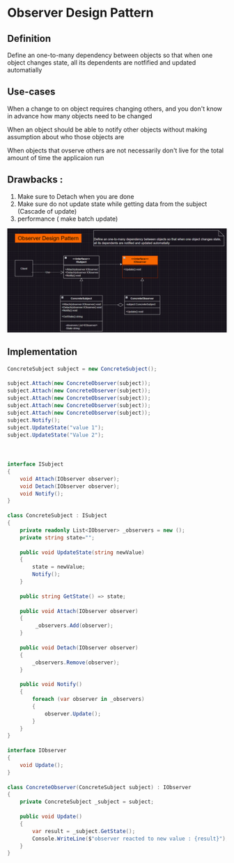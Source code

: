 # Observer Design Pattern 

## Definition 

Define an one-to-many dependency between objects so that when one object changes state, all its dependents are notfified and updated automatially

## Use-cases 
When a change to on object requires changing others, and you don't know in advance how many objects need to be changed

When an object should be able to notify other objects without making assumption about who those objects are

When objects that ovserve others are not necessarily don't live for the total amount of time the applicaion run


## Drawbacks : 

1. Make sure to Detach when you are done
2. Make sure do not update state while getting data from the subject (Cascade of update)
3. performance ( make batch update)


![Uml Diagram](https://raw.githubusercontent.com/MDindar/DesignPatterns/refs/heads/main/Observer/assets/image.png)
## Implementation

```cs
ConcreteSubject subject = new ConcreteSubject();

subject.Attach(new ConcreteObserver(subject));
subject.Attach(new ConcreteObserver(subject));
subject.Attach(new ConcreteObserver(subject));
subject.Attach(new ConcreteObserver(subject));
subject.Attach(new ConcreteObserver(subject));
subject.Notify();
subject.UpdateState("value 1");
subject.UpdateState("Value 2");



interface ISubject
{
    void Attach(IObserver observer);
    void Detach(IObserver observer);
    void Notify();
}

class ConcreteSubject : ISubject
{
    private readonly List<IObserver> _observers = new ();
    private string state="";

    public void UpdateState(string newValue)
    {
        state = newValue;
        Notify();
    }

    public string GetState() => state;

    public void Attach(IObserver observer)
    {
         _observers.Add(observer);
    }

    public void Detach(IObserver observer)
    {
        _observers.Remove(observer);
    }

    public void Notify()
    {
        foreach (var observer in _observers)
        {
            observer.Update();
        }
    }
}

interface IObserver
{
    void Update();
}

class ConcreteObserver(ConcreteSubject subject) : IObserver
{
    private ConcreteSubject _subject = subject;

    public void Update()
    {
        var result = _subject.GetState();
        Console.WriteLine($"observer reacted to new value : {result}");
    }
}

```